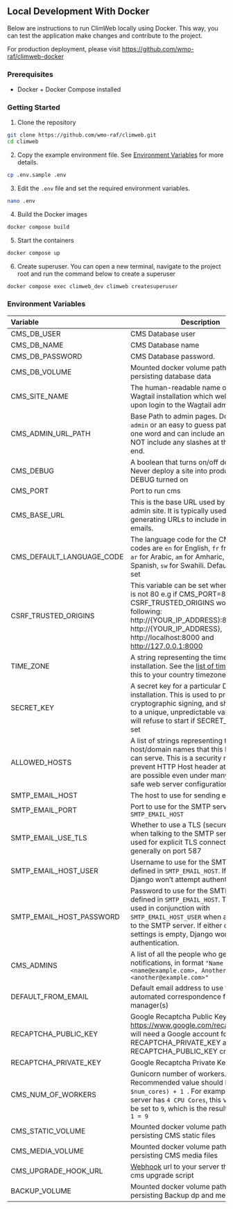 ## Local Development With Docker

Below are instructions to run ClimWeb locally using Docker. This way, you can test the application make changes and
contribute to the project.

For production deployment, please visit https://github.com/wmo-raf/climweb-docker

### Prerequisites

- Docker + Docker Compose installed

### Getting Started

1. Clone the repository

```bash
git clone https://github.com/wmo-raf/climweb.git
cd climweb
```

2. Copy the example environment file. See [Environment Variables](#environment-variables) for more details.

```bash
cp .env.sample .env
```

3. Edit the `.env` file and set the required environment variables.

```bash
nano .env
```

4. Build the Docker images

```bash
docker compose build
```

5. Start the containers

```bash
docker compose up
```

6. Create superuser. You can open a new terminal, navigate to the project root and run the command below to create a
   superuser

```bash
docker compose exec climweb_dev climweb createsuperuser
```

### Environment Variables

| Variable                  | Description                                                                                                                                                                                                                                          | Required | Default         | More Details                                                                                           |
|:--------------------------|------------------------------------------------------------------------------------------------------------------------------------------------------------------------------------------------------------------------------------------------------|:---------|:----------------|:-------------------------------------------------------------------------------------------------------|
| CMS_DB_USER               | CMS Database user                                                                                                                                                                                                                                    | YES      |                 |                                                                                                        |
| CMS_DB_NAME               | CMS Database name                                                                                                                                                                                                                                    | YES      |                 |                                                                                                        |
| CMS_DB_PASSWORD           | CMS Database password.                                                                                                                                                                                                                               | YES      |                 |                                                                                                        |
| CMS_DB_VOLUME             | Mounted docker volume path for persisting database data                                                                                                                                                                                              | YES      |                 |                                                                                                        |
| CMS_SITE_NAME             | The human-readable name of your Wagtail installation which welcomes users upon login to the Wagtail admin.                                                                                                                                           | YES      |                 |                                                                                                        |
| CMS_ADMIN_URL_PATH        | Base Path to admin pages. Do not use `admin` or an easy to guess path. Should be one word and can include an hyphen. DO NOT include any slashes at the start or the end.                                                                             | YES      |                 |                                                                                                        |
| CMS_DEBUG                 | A boolean that turns on/off debug mode. Never deploy a site into production with DEBUG turned on                                                                                                                                                     | NO       | False           |                                                                                                        |
| CMS_PORT                  | Port to run cms                                                                                                                                                                                                                                      | YES      | 80              |                                                                                                        |
| CMS_BASE_URL              | This is the base URL used by the Wagtail admin site. It is typically used for generating URLs to include in notification emails.                                                                                                                     | NO       |                 |                                                                                                        |
| CMS_DEFAULT_LANGUAGE_CODE | The language code for the CMS. Availabe codes are `en` for English, `fr` from French, `ar` for Arabic, `am` for Amharic, `es` for Spanish, `sw` for Swahili. Default is `en` if not set                                                              | NO       | en              |                                                                                                        |
| CSRF_TRUSTED_ORIGINS      | This variable can be set when CMS_PORT is not 80 e.g if CMS_PORT=8000, CSRF_TRUSTED_ORIGINS would be the following: http://{YOUR_IP_ADDRESS}:8000, http://{YOUR_IP_ADDRESS}, http://localhost:8000 and http://127.0.0.1:8000                         | NO       |                 |                                                                                                        |
| TIME_ZONE                 | A string representing the time zone for this installation. See the [list of time zones](https://en.wikipedia.org/wiki/List_of_tz_database_time_zones). Set this to your country timezone                                                             | NO       | UTC             | [List of tz database time zones](https://en.wikipedia.org/wiki/List_of_tz_database_time_zones)         |
| SECRET_KEY                | A secret key for a particular Django installation. This is used to provide cryptographic signing, and should be set to a unique, unpredictable value. Django will refuse to start if SECRET_KEY is not set                                           | YES      |                 | You can use this online tool [https://djecrety.ir](https://djecrety.ir/) to generate the key and paste |
| ALLOWED_HOSTS             | A list of strings representing the host/domain names that this Django site can serve. This is a security measure to prevent HTTP Host header attacks, which are possible even under many seemingly-safe web server configurations.                   | YES      |                 | [Django Allowed Hosts](https://docs.djangoproject.com/en/4.2/ref/settings/#std-setting-ALLOWED_HOSTS)  |                                                                                                                                                                                                                          |          |         |                                                                                                       |
| SMTP_EMAIL_HOST           | The host to use for sending email                                                                                                                                                                                                                    | NO       |                 |                                                                                                        |
| SMTP_EMAIL_PORT           | Port to use for the SMTP server defined in `SMTP_EMAIL_HOST`                                                                                                                                                                                         | NO       | 25              |                                                                                                        |
| SMTP_EMAIL_USE_TLS        | Whether to use a TLS (secure) connection when talking to the SMTP server. This is used for explicit TLS connections, generally on port 587                                                                                                           | NO       | True            |                                                                                                        |
| SMTP_EMAIL_HOST_USER      | Username to use for the SMTP server defined in `SMTP_EMAIL_HOST`. If empty, Django won’t attempt authentication.                                                                                                                                     | NO       |                 |                                                                                                        |
| SMTP_EMAIL_HOST_PASSWORD  | Password to use for the SMTP server defined in `SMTP_EMAIL_HOST`. This setting is used in conjunction with `SMTP_EMAIL_HOST_USER` when authenticating to the SMTP server. If either of these settings is empty, Django won’t attempt authentication. | NO       |                 |                                                                                                        |
| CMS_ADMINS                | A list of all the people who get code error notifications, in format `"Name <name@example.com>, Another Name <another@example.com>"`                                                                                                                 | NO       |                 |                                                                                                        |
| DEFAULT_FROM_EMAIL        | Default email address to use for various automated correspondence from the site manager(s)                                                                                                                                                           | NO       |                 |                                                                                                        |
| RECAPTCHA_PUBLIC_KEY      | Google Recaptcha Public Key. https://www.google.com/recaptcha/about/ will need a Google account for RECAPTCHA_PRIVATE_KEY and RECAPTCHA_PUBLIC_KEY creation                                                                                          | NO       |                 |                                                                                                        |
| RECAPTCHA_PRIVATE_KEY     | Google Recaptcha Private Key                                                                                                                                                                                                                         | NO       |                 |                                                                                                        |
| CMS_NUM_OF_WORKERS        | Gunicorn number of workers. Recommended value should be `(2 x $num_cores) + 1 `. For example, if your server has `4 CPU Cores`, this value should be set to `9`, which is the result of `(2 x 4) + 1 = 9`                                            | YES      |                 | [Gunicorn Workers details](https://docs.gunicorn.org/en/latest/design.html#how-many-workers)           |
| CMS_STATIC_VOLUME         | Mounted docker volume path for persisting CMS static files                                                                                                                                                                                           | YES      | ./climeb/static |                                                                                                        |
| CMS_MEDIA_VOLUME          | Mounted docker volume path for persisting CMS media files                                                                                                                                                                                            | YES      | ./climeb/media  |                                                                                                        |
| CMS_UPGRADE_HOOK_URL      | [Webhook](https://github.com/adnanh/webhook) url to your server that triggers a cms upgrade script                                                                                                                                                   | NO       |                 |                                                                                                        |
| BACKUP_VOLUME             | Mounted docker volume path for persisting Backup dp and media files                                                                                                                                                                                  | YES      | ./climeb/backup |                                                                                                        |

